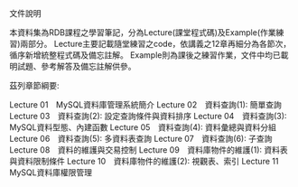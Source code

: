 文件說明

本資料集為RDB課程之學習筆記，分為Lecture(課堂程式碼)及Example(作業練習)兩部分。
Lecture主要記載隨堂練習之code，依講義之12章再細分為各節次，循序新增統整程式碼及備忘註解。
Example則為課後之練習作業，文件中均已載明試題、參考解答及備忘註解供參。


茲列章節綱要:

Lecture 01　MySQL資料庫管理系統簡介
Lecture 02　資料查詢(1): 簡單查詢
Lecture 03　資料查詢(2): 設定查詢條件與資料排序
Lecture 04　資料查詢(3): MySQL資料型態、內建函數
Lecture 05　資料查詢(4): 資料彙總與資料分組
Lecture 06　資料查詢(5): 多資料表查詢
Lecture 07　資料查詢(6): 子查詢
Lecture 08　資料的維護與交易控制
Lecture 09　資料庫物件的維護(1): 資料表與資料限制條件
Lecture 10　資料庫物件的維護(2): 視觀表、索引
Lecture 11　MySQL資料庫權限管理   

